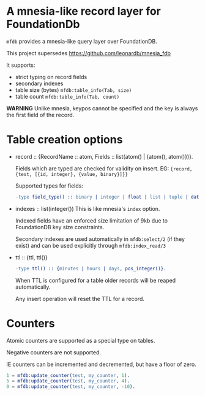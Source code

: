A mnesia-like record layer for FoundationDb
===

`mfdb` provides a mnesia-like query layer over FoundationDB.

This project supersedes https://github.com/leonardb/mnesia_fdb

It supports:
- strict typing on record fields
- secondary indexes
- table size (bytes) `mfdb:table_info(Tab, size)`
- table count `mfdb:table_info(Tab, count)`

**WARNING** Unlike mnesia, keypos cannot be specified and the key is always the first field of the record.

# Table creation options

- record :: {RecordName :: atom, Fields :: list(atom() | {atom(), atom()})}.

    Fields which are typed are checked for validity on insert.
EG: `{record, {test, [{id, integer}, {value, binary}]}}`

    Supported types for fields:
    
    ```erlang
    -type field_type() :: binary | integer | float | list | tuple | date | datetime | time | inet | inet4 | inet6 | atom | any | term | undefined | null.
  ```

- indexes :: list(integer())
    This is like mnesia's `index` option.

    Indexed fields have an enforced size limitation of 9kb due to FoundationDB key size constraints.
    
    Secondary indexes are used automatically in `mfdb:select/2` (if they exist) and can be used explicitly through `mfdb:index_read/3`

- ttl :: {ttl, ttl()}
    ```erlang
    -type ttl() :: {minutes | hours | days, pos_integer()}.
  ```
  
  When TTL is configured for a table older records will be reaped automatically.
  
  Any insert operation will reset the TTL for a record.

# Counters

Atomic counters are supported as a special type on tables.

Negative counters are not supported.

IE counters can be incremented and decremented, but have a floor of zero.  

```erlang
1 = mfdb:update_counter(test, my_counter, 1).
5 = mfdb:update_counter(test, my_counter, 4).
0 = mfdb:update_counter(test, my_counter, -10).
```
